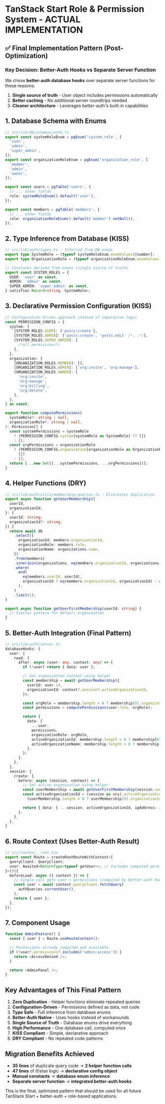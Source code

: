 # TanStack Start Role & Permission System - ACTUAL IMPLEMENTATION

## ✅ Final Implementation Pattern (Post-Optimization)

### Key Decision: Better-Auth Hooks vs Separate Server Function

We chose **better-auth database hooks** over separate server functions for these reasons:

1. **Single source of truth** - User object includes permissions automatically
2. **Better caching** - No additional server roundtrips needed
3. **Cleaner architecture** - Leverages better-auth's built-in capabilities

## 1. Database Schema with Enums

```typescript
// src/lib/db/schemas/auth.ts
export const systemRoleEnum = pgEnum('system_role', [
  'user',
  'admin',
  'super_admin',
]);
export const organizationRoleEnum = pgEnum('organization_role', [
  'member',
  'admin',
  'owner',
]);

export const users = pgTable('users', {
  // ... other fields
  role: systemRoleEnum().default('user'),
});

export const members = pgTable('members', {
  // ... other fields
  role: organizationRoleEnum().default('member').notNull(),
});
```

## 2. Type Inference from Database (KISS)

```typescript
// src/lib/auth/types.ts - Inferred from DB enums
export type SystemRole = (typeof systemRoleEnum.enumValues)[number];
export type OrganizationRole = (typeof organizationRoleEnum.enumValues)[number];

// Constants derived from enums (single source of truth)
export const SYSTEM_ROLES = {
  USER: 'user' as const,
  ADMIN: 'admin' as const,
  SUPER_ADMIN: 'super_admin' as const,
} satisfies Record<string, SystemRole>;
```

## 3. Declarative Permission Configuration (KISS)

```typescript
// Configuration-driven approach instead of imperative logic
const PERMISSION_CONFIG = {
  system: {
    [SYSTEM_ROLES.USER]: ['posts:create'],
    [SYSTEM_ROLES.ADMIN]: ['posts:create', 'posts:edit' /*...*/],
    [SYSTEM_ROLES.SUPER_ADMIN]: [
      /*all permissions*/
    ],
  },
  organization: {
    [ORGANIZATION_ROLES.MEMBER]: [],
    [ORGANIZATION_ROLES.ADMIN]: ['org:invite', 'org:manage'],
    [ORGANIZATION_ROLES.OWNER]: [
      'org:invite',
      'org:manage',
      'org:billing',
      'org:delete',
    ],
  },
} as const;

export function computePermissions(
  systemRole?: string | null,
  organizationRole?: string | null,
): Permission[] {
  const systemPermissions = systemRole
    ? (PERMISSION_CONFIG.system[systemRole as SystemRole] ?? [])
    : [];
  const orgPermissions = organizationRole
    ? (PERMISSION_CONFIG.organization[organizationRole as OrganizationRole] ??
      [])
    : [];
  return [...new Set([...systemPermissions, ...orgPermissions])];
}
```

## 4. Helper Functions (DRY)

```typescript
// src/lib/auth/utils/membership-queries.ts - Eliminates duplication
export async function getUserMembership({
  userId,
  organizationId,
}: {
  userId: string;
  organizationId?: string;
}) {
  return await db
    .select({
      organizationId: members.organizationId,
      organizationRole: members.role,
      organizationName: organizations.name,
    })
    .from(members)
    .innerJoin(organizations, eq(members.organizationId, organizations.id))
    .where(
      and(
        eq(members.userId, userId),
        organizationId ? eq(members.organizationId, organizationId) : undefined,
      ),
    )
    .limit(1);
}

export async function getUserFirstMembership(userId: string) {
  // Similar pattern for default organization
}
```

## 5. Better-Auth Integration (Final Pattern)

```typescript
// src/lib/auth/server.ts
databaseHooks: {
  user: {
    read: {
      after: async (user: any, context: any) => {
        if (!user) return { data: user };

        // Get organization context using helper
        const membership = await getUserMembership({
          userId: user.id,
          organizationId: context?.session?.activeOrganizationId,
        });

        const orgRole = membership.length > 0 ? membership[0].organizationRole : null;
        const permissions = computePermissions(user.role, orgRole);

        return {
          data: {
            ...user,
            permissions,
            organizationRole: orgRole,
            activeOrganizationId: membership.length > 0 ? membership[0].organizationId : null,
            activeOrganizationName: membership.length > 0 ? membership[0].organizationName : null,
          },
        };
      },
    },
  },
  session: {
    create: {
      before: async (session, context) => {
        // Set active organization using helper
        const userMembership = await getUserFirstMembership(session.userId);
        const activeOrganizationId = (session as any).activeOrganizationId ??
          (userMembership.length > 0 ? userMembership[0].organizationId : undefined);

        return { data: { ...session, activeOrganizationId, ipAddress: ipAddress ?? session.ipAddress } };
      },
    },
  },
}
```

## 6. Route Context (Uses Better-Auth Result)

```typescript
// src/routes/__root.tsx
export const Route = createRootRouteWithContext<{
  queryClient: QueryClient;
  user: Awaited<ReturnType<typeof getUser>>; // Includes computed permissions
}>()({
  beforeLoad: async ({ context }) => {
    // Single call gets user + permissions (computed by better-auth hook)
    const user = await context.queryClient.fetchQuery(
      authQueries.currentUser(),
    );
    return { user };
  },
});
```

## 7. Component Usage

```typescript
function AdminFeature() {
  const { user } = Route.useRouteContext();

  // Permissions already computed and available
  if (!user?.permissions?.includes('admin:access')) {
    return <AccessDenied />;
  }

  return <AdminPanel />;
}
```

## Key Advantages of This Final Pattern

1. **Zero Duplication** - Helper functions eliminate repeated queries
2. **Configuration-Driven** - Permissions defined as data, not code
3. **Type Safe** - Full inference from database enums
4. **Better-Auth Native** - Uses hooks instead of workarounds
5. **Single Source of Truth** - Database enums drive everything
6. **High Performance** - One database call, computed once
7. **KISS Compliant** - Simple, declarative approach
8. **DRY Compliant** - No repeated code patterns

## Migration Benefits Achieved

- **35 lines** of duplicate query code → **2 helper function calls**
- **47 lines** of if/else logic → **declarative config object**
- **Manual constants** → **database enum inference**
- **Separate server function** → **integrated better-auth hooks**

This is the final, optimized pattern that should be used for all future TanStack Start + better-auth + role-based applications.
